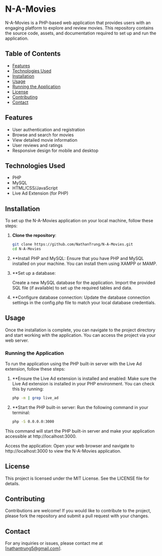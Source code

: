 # N-A-Movies

N-A-Movies is a PHP-based web application that provides users with an engaging platform to explore and review movies. This repository contains the source code, assets, and documentation required to set up and run the application.

## Table of Contents

- [Features](#features)
- [Technologies Used](#technologies-used)
- [Installation](#installation)
- [Usage](#usage)
- [Running the Application](#running-the-application)
- [License](#license)
- [Contributing](#contributing)
- [Contact](#contact)

## Features

- User authentication and registration
- Browse and search for movies
- View detailed movie information
- User reviews and ratings
- Responsive design for mobile and desktop

## Technologies Used

- PHP
- MySQL
- HTML/CSS/JavaScript
- Live Ad Extension (for PHP)

## Installation

To set up the N-A-Movies application on your local machine, follow these steps:

1. **Clone the repository**:
   ```bash
   git clone https://github.com/NathanTrung/N-A-Movies.git
   cd N-A-Movies

2. **Install PHP and MySQL: Ensure that you have PHP and MySQL installed on your machine. You can install them using XAMPP or MAMP.

3. **Set up a database:

    Create a new MySQL database for the application.
    Import the provided SQL file (if available) to set up the required tables and data.

4. **Configure database connection: Update the database connection settings in the config.php file to match your local database credentials.

## Usage

Once the installation is complete, you can navigate to the project directory and start working with the application. You can access the project via your web server.

### Running the Application

To run the application using the PHP built-in server with the Live Ad extension, follow these steps:

1. **Ensure the Live Ad extension is installed and enabled: Make sure the Live Ad extension is installed in your PHP environment. You can check this by running:
    ```bash
    php -m | grep live_ad

2. **Start the PHP built-in server: Run the following command in your terminal:
    ```bash
    php -S 0.0.0.0:3000

This command will start the PHP built-in server and make your application accessible at http://localhost:3000.

Access the application: Open your web browser and navigate to http://localhost:3000 to view the N-A-Movies application.

## License

This project is licensed under the MIT License. See the LICENSE file for details.

## Contributing

Contributions are welcome! If you would like to contribute to the project, please fork the repository and submit a pull request with your changes.

## Contact

For any inquiries or issues, please contact me at [nathantrung5@gmail.com].